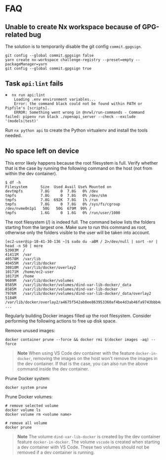 # FAQ

## Unable to create Nx workspace because of GPG-related bug

The solution is to temporarily disable the git config `commit.gpgsign`.

```console
git config --global commit.gpgsign false
yarn create nx-workspace challenge-registry --preset=empty --packageManager=yarn
git config --global commit.gpgsign true
```

## Task `api:lint` fails

```console
✖  nx run api:lint
    Loading .env environment variables...
    Error: the command black could not be found within PATH or Pipfile's [scripts].
    ERROR: Something went wrong in @nrwl/run-commands - Command failed: pipenv run black ./openapi_server --check --exclude '(models|test)'
```

Run `nx python api` to create the Python virtualenv and install the tools needed.

## No space left on device

This error likely happens because the root filesystem is full. Verify whether that is the case by
running the following command on the host (not from within the dev container).

```console
$ df -h
Filesystem      Size  Used Avail Use% Mounted on
devtmpfs        7.8G     0  7.8G   0% /dev
tmpfs           7.8G     0  7.8G   0% /dev/shm
tmpfs           7.8G  692K  7.8G   1% /run
tmpfs           7.8G     0  7.8G   0% /sys/fs/cgroup
/dev/nvme0n1p1   50G   50G  679M  99% /
tmpfs           1.6G     0  1.6G   0% /run/user/1000
```

The root filesystem (/) is indeed full. The command below lists the folders starting from the
largest one. Make sure to run this command as root, otherwise only the folders visible to the user
will be taken into account.

```console
[ec2-user@ip-10-41-30-136 ~]$ sudo du -aBM / 2>/dev/null | sort -nr | head -n 50 | more
53903M  /
41411M  /var
40578M  /var/lib
40455M  /var/lib/docker
30810M  /var/lib/docker/overlay2
10171M  /home/ec2-user
10171M  /home
9609M   /var/lib/docker/volumes
8585M   /var/lib/docker/volumes/dind-var-lib-docker/_data
8585M   /var/lib/docker/volumes/dind-var-lib-docker
7976M   /var/lib/docker/volumes/dind-var-lib-docker/_data/overlay2
5184M   /var/lib/docker/overlay2/a4675f542ab8ee863953360af4be4d3ab46fa9743bbb4a0ec56a56a887c8ef52
...
```

Regularly building Docker images filled up the root filesystem. Consider performing the following
actions to free up disk space.

Remove unused images:

```console
docker container prune --force && docker rmi $(docker images -aq) --force
```

> **Note** When using VS Code dev container with the feature `docker-in-docker`, removing the images
> on the host won't remove the images in the dev container. If that is the case, you can also run
> the above command inside the dev container.

Prune Docker system:

```console
docker system prune
```

Prune Docker volumes:

```console
# remove selected volume
docker volume ls
docker volume rm <volume name>

# remove all volume
docker prune
```

> **Note** The volume `dind-var-lib-docker` is created by the dev container feature
> `docker-in-docker`. The volume `vscode` is created when starting a dev container with VS Code.
> These two volumes should not be removed if a dev container is running.

